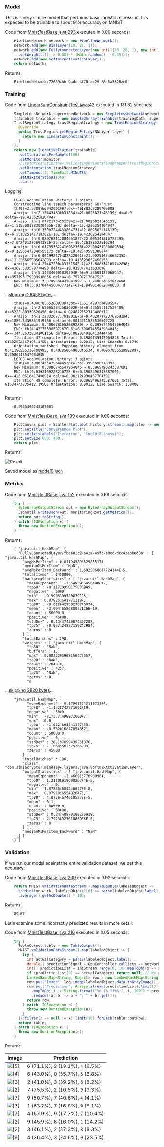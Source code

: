 ### Model
This is a very simple model that performs basic logistic regression. It is expected to be trainable to about 91% accuracy on MNIST.

Code from [MnistTestBase.java:293](../../../../../../../src/test/java/com/simiacryptus/mindseye/opt/MnistTestBase.java#L293) executed in 0.00 seconds: 
```java
    PipelineNetwork network = new PipelineNetwork();
    network.add(new BiasLayer(28, 28, 1));
    network.add(new FullyConnectedLayer(new int[]{28, 28, 1}, new int[]{10})
      .setWeights(() -> 0.001 * (Math.random() - 0.45)));
    network.add(new SoftmaxActivationLayer());
    return network;
```

Returns: 

```
    PipelineNetwork/726894bb-9adc-4470-ac29-28e6a3328ac0
```



### Training
Code from [LinearSumConstraintTest.java:43](../../../../../../../src/test/java/com/simiacryptus/mindseye/opt/region/LinearSumConstraintTest.java#L43) executed in 181.82 seconds: 
```java
    SimpleLossNetwork supervisedNetwork = new SimpleLossNetwork(network, new EntropyLossLayer());
    Trainable trainable = new SampledArrayTrainable(trainingData, supervisedNetwork, 10000);
    TrustRegionStrategy trustRegionStrategy = new TrustRegionStrategy() {
      @Override
      public TrustRegion getRegionPolicy(NNLayer layer) {
        return new LinearSumConstraint();
      }
    };
    return new IterativeTrainer(trainable)
      .setIterationsPerSample(100)
      .setMonitor(monitor)
      //.setOrientation(new ValidatingOrientationWrapper(trustRegionStrategy))
      .setOrientation(trustRegionStrategy)
      .setTimeout(3, TimeUnit.MINUTES)
      .setMaxIterations(500)
      .run();
```
Logging: 
```
    LBFGS Accumulation History: 1 points
    Constructing line search parameters: GD+Trust
    th(0)=2.5789566942091997;dx=-401802.0289799008
    Armijo: th(2.154434690031884)=22.0025821146139; dx=0.0 delta=-19.4236254204047
    Armijo: th(1.077217345015942)=22.0025821146139; dx=1.5155001883020465E-303 delta=-19.4236254204047
    Armijo: th(0.3590724483386473)=22.0025821146139; dx=6.561025141710382E-101 delta=-19.4236254204047
    Armijo: th(0.08976811208466183)=22.005345216725495; dx=7.042401285694382E-25 delta=-19.426388522516294
    Armijo: th(0.017953622416932366)=22.00436260809594; dx=0.18565472340555172 delta=-19.42540591388674
    Armijo: th(0.002992270402822061)=21.992580346667353; dx=11.026665985042893 delta=-19.413623652458153
    Armijo: th(4.2746720040315154E-4)=21.608334105742898; dx=4369.533579770499 delta=-19.029377411533698
    Armijo: th(5.343340005039394E-5)=9.33605387068447; dx=357193.79909938056 delta=-6.75709717647527
    New Minimum: 2.5789566942091997 > 1.949014662848688
    END: th(5.9370444500437714E-6)=1.949014662848688; d
```
...[skipping 26458 bytes](etc/169.txt)...
```
    th(0)=0.40067856520892897;dx=-1561.4297304905547
    Armijo: th(2.656653543583602E-5)=0.425551117527409; dx=5226.80339520456 delta=-0.024872552318480012
    Armijo: th(1.328326771791801E-5)=0.40207972376259304; dx=1886.3439861939366 delta=-0.0014011585536640725
    New Minimum: 0.40067856520892897 > 0.3986745547964845
    END: th(4.42775590597267E-6)=0.3986745547964845; dx=-344.86338341061156 delta=0.002004010412444468
    Iteration 47 complete. Error: 0.3986745547964845 Total: 61632802557495.3750; Orientation: 0.0012; Line Search: 6.1749
    Orientation vanished. Popping history element from 0.41180556330708995, 0.40285064900346534, 0.40067856520892897, 0.3986745547964845
    LBFGS Accumulation History: 3 points
    th(0)=0.3986745547964845;dx=-568.3995690018997
    New Minimum: 0.3986745547964845 > 0.3965496243387001
    END: th(9.539310922821072E-6)=0.3965496243387001; dx=-426.0616417400914 delta=0.002124930457784391
    Iteration 48 complete. Error: 0.3965496243387001 Total: 61634743835412.1950; Orientation: 0.0012; Line Search: 1.9400
    
```

Returns: 

```
    0.3965496243387001
```



Code from [MnistTestBase.java:139](../../../../../../../src/test/java/com/simiacryptus/mindseye/opt/MnistTestBase.java#L139) executed in 0.00 seconds: 
```java
    PlotCanvas plot = ScatterPlot.plot(history.stream().map(step -> new double[]{step.iteration, Math.log10(step.point.getMean())}).toArray(i -> new double[i][]));
    plot.setTitle("Convergence Plot");
    plot.setAxisLabels("Iteration", "log10(Fitness)");
    plot.setSize(600, 400);
    return plot;
```

Returns: 

![Result](etc/test.774.png)



Saved model as [model0.json](etc/model0.json)

### Metrics
Code from [MnistTestBase.java:152](../../../../../../../src/test/java/com/simiacryptus/mindseye/opt/MnistTestBase.java#L152) executed in 0.66 seconds: 
```java
    try {
      ByteArrayOutputStream out = new ByteArrayOutputStream();
      JsonUtil.writeJson(out, monitoringRoot.getMetrics());
      return out.toString();
    } catch (IOException e) {
      throw new RuntimeException(e);
    }
```

Returns: 

```
    [ "java.util.HashMap", {
      "FullyConnectedLayer/fbea82c2-a42a-49f2-a8cd-dcc43abbec8a" : [ "java.util.HashMap", {
        "avgMsPerItem" : 0.011943892629655178,
        "medianMsPerItem" : "NaN",
        "avgMsPerItem_Backward" : 1.6825068687724144E-5,
        "totalItems" : 1450000,
        "backpropStatistics" : [ "java.util.HashMap", {
          "meanExponent" : -2.5493936456490682,
          "tp50" : -0.11728950175035949,
          "negative" : 5000,
          "min" : -0.9995399580879195,
          "max" : 0.8792516417711187,
          "tp90" : -0.012042758278776974,
          "mean" : -3.0941658680037136E-19,
          "count" : 50000.0,
          "positive" : 45000,
          "stdDev" : 0.13447429874397288,
          "tp75" : -0.037124857159242984,
          "zeros" : 0
        } ],
        "totalBatches" : 290,
        "weights" : [ "java.util.HashMap", {
          "tp50" : "NaN",
          "buffers" : 1,
          "max" : 0.0022293968156472657,
          "tp90" : "NaN",
          "count" : 7840.0,
          "positive" : 4257,
          "tp75" : "NaN",
          "zeros" : 0,
          "m
```
...[skipping 2820 bytes](etc/170.txt)...
```
    "java.util.HashMap", {
          "meanExponent" : 0.17963594311073294,
          "tp50" : -1.1328742571691819,
          "negative" : 5000,
          "min" : -2173.7149893100077,
          "max" : 0.0,
          "tp90" : -1.0121895541327235,
          "mean" : -0.5320168770548321,
          "count" : 50000.0,
          "positive" : 0,
          "stdDev" : 26.197099439261876,
          "tp75" : -1.0385562525268999,
          "zeros" : 45000
        } ],
        "totalBatches" : 290,
        "class" : "com.simiacryptus.mindseye.layers.java.SoftmaxActivationLayer",
        "outputStatistics" : [ "java.util.HashMap", {
          "meanExponent" : -2.466915776980964,
          "tp50" : 1.2110891960826774E-5,
          "negative" : 0,
          "min" : 1.8783646044466273E-8,
          "max" : 0.9791896554826475,
          "tp90" : 4.075646746185772E-5,
          "mean" : 0.1,
          "count" : 50000.0,
          "positive" : 50000,
          "stdDev" : 0.24748879109225919,
          "tp75" : 2.7923892761886966E-5,
          "zeros" : 0
        } ],
        "medianMsPerItem_Backward" : "NaN"
      } ]
    } ]
```



### Validation
If we run our model against the entire validation dataset, we get this accuracy:

Code from [MnistTestBase.java:209](../../../../../../../src/test/java/com/simiacryptus/mindseye/opt/MnistTestBase.java#L209) executed in 0.92 seconds: 
```java
    return MNIST.validationDataStream().mapToDouble(labeledObject ->
      predict(network, labeledObject)[0] == parse(labeledObject.label) ? 1 : 0)
      .average().getAsDouble() * 100;
```

Returns: 

```
    89.67
```



Let's examine some incorrectly predicted results in more detail:

Code from [MnistTestBase.java:216](../../../../../../../src/test/java/com/simiacryptus/mindseye/opt/MnistTestBase.java#L216) executed in 0.05 seconds: 
```java
    try {
      TableOutput table = new TableOutput();
      MNIST.validationDataStream().map(labeledObject -> {
        try {
          int actualCategory = parse(labeledObject.label);
          double[] predictionSignal = GpuController.call(ctx -> network.eval(ctx, labeledObject.data).getData().get(0).getData());
          int[] predictionList = IntStream.range(0, 10).mapToObj(x -> x).sorted(Comparator.comparing(i -> -predictionSignal[i])).mapToInt(x -> x).toArray();
          if (predictionList[0] == actualCategory) return null; // We will only examine mispredicted rows
          LinkedHashMap<String, Object> row = new LinkedHashMap<String, Object>();
          row.put("Image", log.image(labeledObject.data.toGrayImage(), labeledObject.label));
          row.put("Prediction", Arrays.stream(predictionList).limit(3)
            .mapToObj(i -> String.format("%d (%.1f%%)", i, 100.0 * predictionSignal[i]))
            .reduce((a, b) -> a + ", " + b).get());
          return row;
        } catch (IOException e) {
          throw new RuntimeException(e);
        }
      }).filter(x -> null != x).limit(10).forEach(table::putRow);
      return table;
    } catch (IOException e) {
      throw new RuntimeException(e);
    }
```

Returns: 

Image | Prediction
----- | ----------
![[5]](etc/test.775.png) | 6 (71.1%), 2 (13.1%), 4 (6.5%) 
![[4]](etc/test.776.png) | 6 (43.0%), 0 (35.7%), 5 (6.8%) 
![[3]](etc/test.777.png) | 2 (41.0%), 3 (39.2%), 8 (8.2%) 
![[2]](etc/test.778.png) | 7 (75.5%), 2 (10.5%), 9 (9.3%) 
![[7]](etc/test.779.png) | 9 (50.7%), 7 (40.6%), 4 (4.1%) 
![[7]](etc/test.780.png) | 1 (63.2%), 7 (16.8%), 9 (8.1%) 
![[7]](etc/test.781.png) | 4 (67.9%), 9 (17.7%), 7 (10.4%)
![[2]](etc/test.782.png) | 9 (45.9%), 8 (16.0%), 1 (14.2%)
![[2]](etc/test.783.png) | 3 (46.1%), 2 (37.3%), 8 (8.3%) 
![[9]](etc/test.784.png) | 4 (36.4%), 3 (24.6%), 9 (23.5%)




